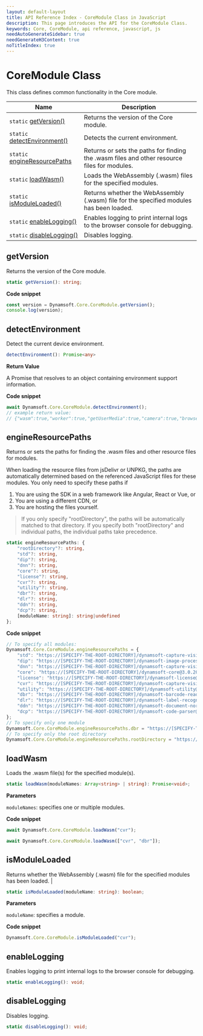 ```yaml
---
layout: default-layout
title: API Reference Index - CoreModule Class in JavaScript
description: This page introduces the API for the CoreModule Class.
keywords: Core, CoreModule, api reference, javascript, js
needAutoGenerateSidebar: true
needGenerateH3Content: true
noTitleIndex: true
---
```

<!--v3.0.20--Updated on 11/23/2023-->

# CoreModule Class

This class defines common functionality in the Core module.

| Name                                            | Description                                                                                 |
| ---------------------------------------------------- | ------------------------------------------------------------------------------------------- |
| `static` [getVersion()](#getversion)                 | Returns the version of the Core module.                                                     |
| `static` [detectEnvironment()](#detectenvironment)   | Detects the current environment.                                                            |
| `static` [engineResourcePaths](#engineresourcepaths) | Returns or sets the paths for finding the .wasm files and other resource files for modules. |
| `static` [loadWasm()](#loadwasm)                     | Loads the WebAssembly (.wasm) files for the specified modules.                              |
| `static` [isModuleLoaded()](#ismoduleloaded)         | Returns whether the WebAssembly (.wasm) file for the specified modules has been loaded.     |
| `static` [enableLogging()](#enablelogging)           | Enables logging to print internal logs to the browser console for debugging.                |
| `static` [disableLogging()](#disablelogging)         | Disables logging.                                                                           |

## getVersion

Returns the version of the Core module.

```typescript
static getVersion(): string;
```

**Code snippet**

```javascript
const version = Dynamsoft.Core.CoreModule.getVersion();
console.log(version);
```

## detectEnvironment

Detect the current device environment.

```typescript
detectEnvironment(): Promise<any>
```

**Return Value**

A Promise that resolves to an object containing environment support information.

**Code snippet**

```javascript
await Dynamsoft.Core.CoreModule.detectEnvironment();
// example return value:
// {"wasm":true,"worker":true,"getUserMedia":true,"camera":true,"browser":"Edge","version":119,"OS":"Windows"}
```

## engineResourcePaths

Returns or sets the paths for finding the .wasm files and other resource files for modules.

When loading the resource files from jsDelivr or UNPKG, the paths are automatically determined based on the referenced JavaScript files for these modules. You only need to specify these paths if

1. You are using the SDK in a web framework like Angular, React or Vue, or
2. You are using a different CDN, or
3. You are hosting the files yourself.

> If you only specify "rootDirectory", the paths will be automatically matched to that directory.
> If you specify both "rootDirectory" and individual paths, the individual paths take precedence.

```typescript
static engineResourcePaths: {
    "rootDirectory"?: string,
    "std"?: string, 
    "dip"?: string,
    "dnn"?: string,
    "core"?: string,
    "license"?: string,
    "cvr"?: string,
    "utility"?: string,
    "dbr"?: string,
    "dlr"?: string,
    "ddn"?: string,
    "dcp"?: string,
    [moduleName: string]: string|undefined
};
```

**Code snippet**

```javascript
// To specify all modules:
Dynamsoft.Core.CoreModule.engineResourcePaths = {
    "std": "https://[SPECIFY-THE-ROOT-DIRECTORY]/dynamsoft-capture-vision-std@1.0.0/dist/",
    "dip": "https://[SPECIFY-THE-ROOT-DIRECTORY]/dynamsoft-image-processing@2.0.20/dist/",
    "dnn": "https://[SPECIFY-THE-ROOT-DIRECTORY]/dynamsoft-capture-vision-dnn@1.0.0/dist/",
    "core": "https://[SPECIFY-THE-ROOT-DIRECTORY]/dynamsoft-core@3.0.20/dist/",
    "license": "https://[SPECIFY-THE-ROOT-DIRECTORY]/dynamsoft-license@3.0.20/dist/",
    "cvr": "https://[SPECIFY-THE-ROOT-DIRECTORY]/dynamsoft-capture-vision-router@2.0.20/dist/",
    "utility": "https://[SPECIFY-THE-ROOT-DIRECTORY]/dynamsoft-utility@1.0.20/dist/",
    "dbr": "https://[SPECIFY-THE-ROOT-DIRECTORY]/dynamsoft-barcode-reader@10.0.20/dist/"
    "dlr": "https://[SPECIFY-THE-ROOT-DIRECTORY]/dynamsoft-label-recognizer@3.0.20/dist/",
    "ddn": "https://[SPECIFY-THE-ROOT-DIRECTORY]/dynamsoft-document-normalizer@2.0.20/dist/"
    "dcp": "https://[SPECIFY-THE-ROOT-DIRECTORY]/dynamsoft-code-parser@2.0.20/dist/"
};
// To specify only one module
Dynamsoft.Core.CoreModule.engineResourcePaths.dbr = "https://[SPECIFY-THE-ROOT-DIRECTORY]/dynamsoft-barcode-reader@10.0.20/dist/";
// To specify only the root directory
Dynamsoft.Core.CoreModule.engineResourcePaths.rootDirectory = "https://[SPECIFY-THE-ROOT-DIRECTORY]";
```

## loadWasm

Loads the .wasm file(s) for the specified module(s).

```typescript
static loadWasm(moduleNames: Array<string> | string): Promise<void>;
```

**Parameters**

`moduleNames`: specifies one or multiple modules.

**Code snippet**

```javascript
await Dynamsoft.Core.CoreModule.loadWasm("cvr");
```

```javascript
await Dynamsoft.Core.CoreModule.loadWasm(["cvr", "dbr"]);
```

## isModuleLoaded

Returns whether the WebAssembly (.wasm) file for the specified modules has been loaded.     |

```typescript
static isModuleLoaded(moduleName: string): boolean;
```

**Parameters**

`moduleName`: specifies a module.

**Code snippet**

```javascript
Dynamsoft.Core.CoreModule.isModuleLoaded("cvr");
```

## enableLogging

Enables logging to print internal logs to the browser console for debugging.

```typescript
static enableLogging(): void;
```

## disableLogging

Disables logging.

```typescript
static disableLogging(): void;
```

